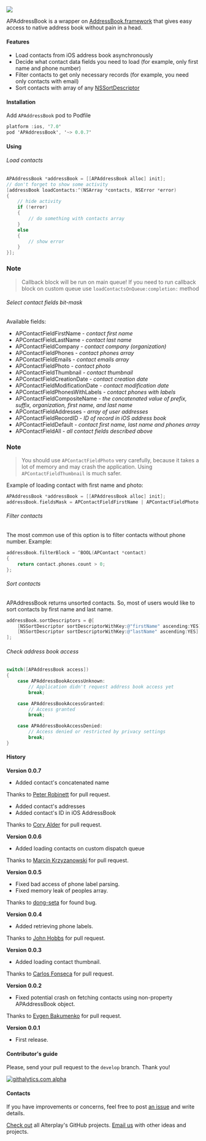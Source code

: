 <img src="https://dl.dropboxusercontent.com/u/2334198/APAddressBook-git-teaser.png">

APAddressBook is a wrapper on [AddressBook.framework](https://developer.apple.com/library/ios/documentation/AddressBook/Reference/AddressBook_iPhoneOS_Framework/_index.html) that gives easy access to native address book without pain in a head.

#### Features
* Load contacts from iOS address book asynchronously
* Decide what contact data fields you need to load (for example, only first name and phone number)
* Filter contacts to get only necessary records (for example, you need only contacts with email)
* Sort contacts with array of any [NSSortDescriptor](https://developer.apple.com/library/mac/documentation/cocoa/reference/foundation/classes/NSSortDescriptor_Class/Reference/Reference.html)

#### Installation
Add `APAddressBook` pod to Podfile
```objective-c
platform :ios, '7.0'
pod 'APAddressBook', '~> 0.0.7'
```
#### Using

###### Load contacts
```objective-c
APAddressBook *addressBook = [[APAddressBook alloc] init];
// don't forget to show some activity
[addressBook loadContacts:^(NSArray *contacts, NSError *error)
{
    // hide activity
    if (!error)
    {
        // do something with contacts array
    }
    else
    {
        // show error
    }
}];
```

### Note
> Callback block will be run on main queue! If you need to run callback block on custom queue use `loadContactsOnQueue:completion:` method

###### Select contact fields bit-mask
Available fields:
* APContactFieldFirstName - *contact first name*
* APContactFieldLastName - *contact last name*
* APContactFieldCompany - *contact company (organization)*
* APContactFieldPhones - *contact phones array*
* APContactFieldEmails - *contact emails array*
* APContactFieldPhoto - *contact photo*
* APContactFieldThumbnail - *contact thumbnail*
* APContactFieldCreationDate - *contact creation date*
* APContactFieldModificationDate - *contact modification date*
* APContactFieldPhonesWithLabels - *contact phones with labels*
* APContactFieldCompositeName - *the concatenated value of prefix, suffix, organization, first name, and last name*
* APContactFieldAddresses - *array of user addresses*
* APContactFieldRecordID - *ID of record in iOS address book*
* APContactFieldDefault - *contact first name, last name and phones array*
* APContactFieldAll - *all contact fields described above*


### Note
> You should use `APContactFieldPhoto` very carefully, because it takes a lot of memory and may crash the application. Using `APContactFieldThumbnail` is much safer.

Example of loading contact with first name and photo:
```objective-c
APAddressBook *addressBook = [[APAddressBook alloc] init];
addressBook.fieldsMask = APContactFieldFirstName | APContactFieldPhoto;
```

###### Filter contacts
The most common use of this option is to filter contacts without phone number. Example:
```objective-c
addressBook.filterBlock = ^BOOL(APContact *contact)
{
    return contact.phones.count > 0;
};
```

###### Sort contacts
APAddressBook returns unsorted contacts. So, most of users would like to sort contacts by first name and last name.
```objective-c
addressBook.sortDescriptors = @[
    [NSSortDescriptor sortDescriptorWithKey:@"firstName" ascending:YES],
    [NSSortDescriptor sortDescriptorWithKey:@"lastName" ascending:YES]
];
```

###### Check address book access
```objective-c
switch([APAddressBook access])
{
    case APAddressBookAccessUnknown:
        // Application didn't request address book access yet
        break;

    case APAddressBookAccessGranted:
        // Access granted
        break;

    case APAddressBookAccessDenied:
        // Access denied or restricted by privacy settings
        break;
}
```

#### History

**Version 0.0.7**
* Added contact's concatenated name

Thanks to [Peter Robinett](https://github.com/pr1001) for pull request.

* Added contact's addresses
* Added contact's ID in iOS AddressBook

Thanks to [Cory Alder](https://github.com/coryalder) for pull request.

**Version 0.0.6**
* Added loading contacts on custom dispatch queue

Thanks to [Marcin Krzyzanowski](https://github.com/krzak) for pull request.

**Version 0.0.5**
* Fixed bad access of phone label parsing.
* Fixed memory leak of peoples array.

Thanks to [dong-seta](https://github.com/dong-seta) for found bug.

**Version 0.0.4**
* Added retrieving phone labels.

Thanks to [John Hobbs](https://github.com/jmhobbs) for pull request.

**Version 0.0.3**
* Added loading contact thumbnail.
 
Thanks to [Carlos Fonseca](https://github.com/carlosefonseca) for pull request.

**Version 0.0.2**
* Fixed potential crash on fetching contacts using non-property APAddressBook object. 

Thanks to [Evgen Bakumenko](https://github.com/evgenbakumenko) for pull request.

**Version 0.0.1**
* First release.

#### Contributor's guide
Please, send your pull request to the `develop` branch. Thank you!


[![githalytics.com alpha](https://cruel-carlota.pagodabox.com/b3f8691205854e15dcfebe3fc2ed599e "githalytics.com")](http://githalytics.com/Alterplay/APAddressBook)

#### Contacts

If you have improvements or concerns, feel free to post [an issue](https://github.com/Alterplay/APAddressBook/issues) and write details.

[Check out](https://github.com/Alterplay) all Alterplay's GitHub projects.
[Email us](mailto:hello@alterplay.com?subject=From%20GitHub%20APAddressBook) with other ideas and projects.

